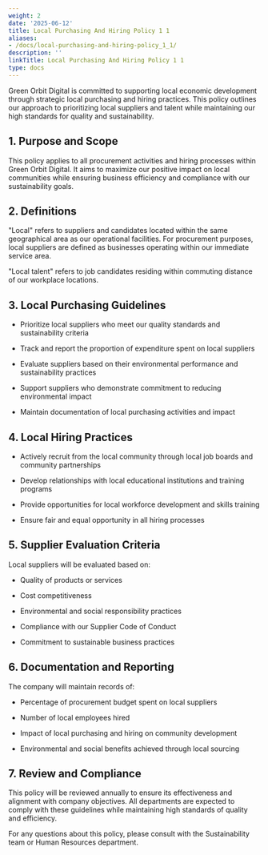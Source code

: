 ```yaml
---
weight: 2
date: '2025-06-12'
title: Local Purchasing And Hiring Policy 1 1
aliases:
- /docs/local-purchasing-and-hiring-policy_1_1/
description: ''
linkTitle: Local Purchasing And Hiring Policy 1 1
type: docs
---
```


<!-- Unsupported block type: table_of_contents -->

Green Orbit Digital is committed to supporting local economic development through strategic local purchasing and hiring practices. This policy outlines our approach to prioritizing local suppliers and talent while maintaining our high standards for quality and sustainability.

## 1. Purpose and Scope

This policy applies to all procurement activities and hiring processes within Green Orbit Digital. It aims to maximize our positive impact on local communities while ensuring business efficiency and compliance with our sustainability goals.

## 2. Definitions

"Local" refers to suppliers and candidates located within the same geographical area as our operational facilities. For procurement purposes, local suppliers are defined as businesses operating within our immediate service area.

"Local talent" refers to job candidates residing within commuting distance of our workplace locations.

## 3. Local Purchasing Guidelines

- Prioritize local suppliers who meet our quality standards and sustainability criteria

- Track and report the proportion of expenditure spent on local suppliers

- Evaluate suppliers based on their environmental performance and sustainability practices

- Support suppliers who demonstrate commitment to reducing environmental impact

- Maintain documentation of local purchasing activities and impact

## 4. Local Hiring Practices

- Actively recruit from the local community through local job boards and community partnerships

- Develop relationships with local educational institutions and training programs

- Provide opportunities for local workforce development and skills training

- Ensure fair and equal opportunity in all hiring processes

## 5. Supplier Evaluation Criteria

Local suppliers will be evaluated based on:

- Quality of products or services

- Cost competitiveness

- Environmental and social responsibility practices

- Compliance with our Supplier Code of Conduct

- Commitment to sustainable business practices

## 6. Documentation and Reporting

The company will maintain records of:

- Percentage of procurement budget spent on local suppliers

- Number of local employees hired

- Impact of local purchasing and hiring on community development

- Environmental and social benefits achieved through local sourcing

## 7. Review and Compliance

This policy will be reviewed annually to ensure its effectiveness and alignment with company objectives. All departments are expected to comply with these guidelines while maintaining high standards of quality and efficiency.

For any questions about this policy, please consult with the Sustainability team or Human Resources department.